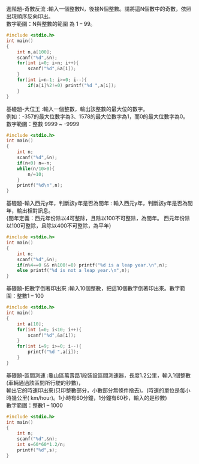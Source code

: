 進階題-奇數反流 :輸入一個整數N，後接N個整數。請將這N個數中的奇數，依照出現順序反向印出。  
數字範圍：N與整數的範圍 為 1 – 99。  
```C
#include <stdio.h>
int main()
{
	int n,a[100];
	scanf("%d",&n);
	for(int i=0; i<n; i++){
		scanf("%d",&a[i]);
	}
	for(int i=n-1; i>=0; i--){
		if(a[i]%2!=0) printf("%d ",a[i]);
	}
}
```
基礎題-大位王 :輸入一個整數，輸出該整數的最大位的數字。  
例如：-357的最大位數字為3、1578的最大位數字為1，而0的最大位數字為0。  
數字範圍：整數 9999 ~ -9999  
```C
#include <stdio.h>
int main()
{
	int n;
	scanf("%d",&n);
	if(n<0) n=-n;
	while(n/10>0){
		n/=10;
	}
	printf("%d\n",n);
}
```
基礎題-輸入西元y年，判斷該y年是否為閏年 : 輸入西元y年，判斷該y年是否為閏年，輸出相對訊息。  
{閏年定義：西元年份除以4可整除，且除以100不可整除，為閏年。 西元年份除以100可整除，且除以400不可整除，為平年}  
```C
#include <stdio.h>
int main()
{
	int n;
	scanf("%d",&n);
	if(n%4==0 && n%100!=0) printf("%d is a leap year.\n",n);
	else printf("%d is not a leap year.\n",n);
}
```
基礎題-把數字倒著印出來 :輸入10個整數，把這10個數字倒著印出來。數字範圍：整數1 – 100  
```C
#include <stdio.h>
int main()
{
	int a[10];
	for(int i=0; i<10; i++){
		scanf("%d",&a[i]);
	}
	for(int i=9; i>=0; i--){
		printf("%d ",a[i]);
	}
}
```
基礎題-區間測速 :龜山區萬壽路1段裝設區間測速器，長度1.2公里，輸入1個整數(車輛通過該區間所行駛的秒數)，  
輸出它的時速印出來(只印整數部分，小數部分無條件捨去)。(時速的單位是每小時幾公里( km/hour)。1小時有60分鐘，1分鐘有60秒，輸入的是秒數)  
數字範圍：整數1 – 1000  
```C
#include <stdio.h>
int main()
{
	int n;
	scanf("%d",&n);
	int s=60*60*1.2/n;
	printf("%d",s);
}
```

